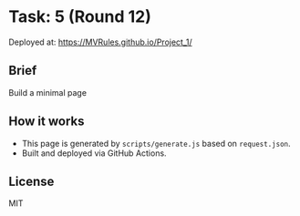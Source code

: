 # Task: 5 (Round 12)

Deployed at: https://MVRules.github.io/Project_1/

## Brief
Build a minimal page

## How it works
- This page is generated by `scripts/generate.js` based on `request.json`.
- Built and deployed via GitHub Actions.

## License
MIT
